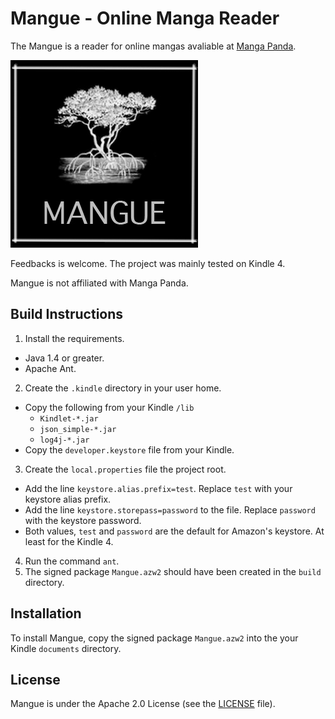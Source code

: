 Mangue - Online Manga Reader
=====================

The Mangue is a reader for online mangas avaliable at [Manga Panda](http://www.mangapanda.com).

![Logo](https://raw.githubusercontent.com/repinel/Mangue/master/images/mangue_logo.jpg)

Feedbacks is welcome. The project was mainly tested on Kindle 4.

Mangue is not affiliated with Manga Panda.

Build Instructions
-------

1. Install the requirements.
  * Java 1.4 or greater.
  * Apache Ant.
2. Create the `.kindle` directory in your user home.
  * Copy the following from your Kindle `/lib`
    * `Kindlet-*.jar`
    * `json_simple-*.jar`
    * `log4j-*.jar`
  * Copy the `developer.keystore` file from your Kindle.
3. Create the `local.properties` file the project root.
  * Add the line `keystore.alias.prefix=test`. Replace `test` with your keystore alias prefix.
  * Add the line `keystore.storepass=password` to the file. Replace `password` with the keystore password.
  * Both values, `test` and `password` are the default for Amazon's keystore. At least for the Kindle 4.
4. Run the command `ant`.
5. The signed package `Mangue.azw2` should have been created in the `build` directory.

Installation
-------

To install Mangue, copy the signed package `Mangue.azw2` into the your Kindle `documents` directory.

License
-------

Mangue is under the Apache 2.0 License (see the [LICENSE](https://raw.github.com/repinel/Mangue/master/doc/Apache-2.0) file).
